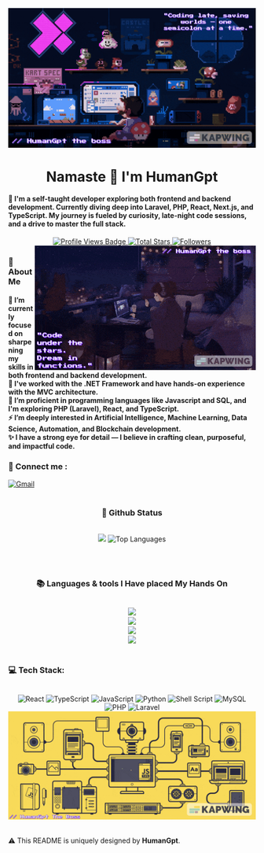 
<!-- MasterHead -->
<a href="https://github.com/HumanGp/blob/main/assets/Gifs/mario_V1.gif">
  <img src="https://raw.githubusercontent.com/HumanGp/HumanGp/main/assets/Gifs/mario_V1.gif" alt="Mario GIF" />
</a>


<!-- Greeting -->

<h1 align="center">Namaste 🙏 I'm HumanGpt</h1>

<h4 align="left">
  🌟 I'm a self-taught developer exploring both frontend and backend development.  
  Currently diving deep into Laravel, PHP, React, Next.js, and TypeScript.  
  My journey is fueled by curiosity, late-night code sessions, and a drive to master the full stack.
</h4>



 <div align="center">

  <!-- Profile Views -->
  <a href="https://github.com/HumanGp" target="_blank">
    <img src="https://komarev.com/ghpvc/?username=HumanGp&label=Profile%20views&color=5e81ac&style=for-the-badge&logo=github&logoColor=white"
         alt="Profile Views Badge" />
  </a>

  <!-- Total Stars -->
  <a href="https://github.com/HumanGp?tab=repositories&sort=stargazers" target="_blank">
    <img alt="Total Stars" title="Total stars on GitHub"
         src="https://img.shields.io/github/stars/HumanGp?style=for-the-badge&label=Stars&color=bf616a&logo=github" />
  </a>

  <!-- Followers -->
  <a href="https://github.com/HumanGp?tab=followers" target="_blank">
    <img alt="Followers" title="Follow me on GitHub"
         src="https://img.shields.io/github/followers/HumanGp?style=for-the-badge&label=Followers&color=5e81ac&logo=github" />
  </a>

</div>


    
<!--👀VIEWS / 🌐WEBSITE: https://github.com/antonkomarev/github-profile-views-counter -->
<img align="right" alt="coding-gif" width="450" src="https://raw.githubusercontent.com/HumanGp/HumanGp/main/assets/Gifs/mario_V2.gif">


<!-- about me -->
 <h3 align="left">💫 About Me</h3>



<!--<p align="left"> <a href="https://twitter.com/" target="blank"><img src="https://img.shields.io/twitter/follow/?logo=twitter&style=for-the-badge" alt="" /></a> </p>
<div align="left">-->
<h4> 
  🌱 I’m currently focused on sharpening my skills in both frontend and backend development.</br>
  🔭 I've worked with the .NET Framework and have hands-on experience with the MVC architecture.</br>
  💬 I’m proficient in programming languages like Javascript and SQL, and I'm exploring PHP (Laravel), React, and TypeScript.</br>
  ⚡ I’m deeply interested in Artificial Intelligence, Machine Learning, Data Science, Automation, and Blockchain development.</br>
  ✨ I have a strong eye for detail — I believe in crafting clean, purposeful, and impactful code.</h4>
 <div align="left"> 


  <h3>🧲 Connect me :</h3>
<a href="mailto:dennis.njoroge8711@gmail.com">
  <img width="60px" src="https://play-lh.googleusercontent.com/MaRCSacmqLlbSST5m_sJUb_tE9pTresHYgwpd4gInpcj_NVGbjLCnTe96Yx5zz893bA=w480-h960" alt="Gmail" /></a> 
  
  <!-- 
      updating soon....
  <a href="https://www.linkedin.com/in/HumanGpt?lipi=urn%3Ali%3Apage%3Ad_flagship3_profile_view_base_contact_details%3BFxu5Jm6MQU2szDeuwmZmyQ%3D%3D" target="_blank">
    <img width="60px" src="https://cdn-icons-png.freepik.com/256/2496/2496097.png?semt=ais_hybrid" alt="LinkedIn" /></a> 
    
  <a href="https://masterjudah-bashfolio.netlify.app/" target="_blank">
    <img width="60px" src="https://is1-ssl.mzstatic.com/image/thumb/Purple221/v4/64/a8/f0/64a8f040-e207-e01a-f2e3-2e5d75c68447/AppIcon-1x_U007emarketing-0-11-0-85-220-0.png/350x350.png?" alt="Portfolio Badge"></a>

<a href="https://open.spotify.com/playlist/4FMOBw7eopNczgfzspCvIP" target="_blank">
  <img width="60px" src="https://cdn.jim-nielsen.com/watchos/512/spotify-music-and-podcasts-2020-03-19.png?rf=1024" alt="Spotify Badge"></a>

<a href="https://www.youtube.com/playlist?list=PLAoJfvFSn6qi_8eTKMXdKGMQGQfYOV54n" target="_blank">
  <img width="60px" src="https://upload.wikimedia.org/wikipedia/commons/thumb/f/fc/YouTube_play_button_square_%282013-2017%29.svg/2048px-YouTube_play_button_square_%282013-2017%29.svg.png" alt="YouTube Badge"></a> -->


  
  <!--<a href="https://HumanGp.github.io" target="_blank"><img src="https://img.shields.io/badge/Portfolio-FF5722?style=for-the-badge&logo=todoist&logoColor=white" alt="Portfolio" /></a>
-->
</div></h4>

</div>
<br/>

<!--Experence and experencing
<h3 align="center">🔆 Work'ed and Wor'king</h3>
<div align="center" style="display: flex; gap: 10px;">
    <img src="https://github.com/JoshuaThadi/JoshuaThadi/blob/main/hom1_rounded.png" alt="UOM Logo" width="350" style="border-radius: 10px;">
    <img src="https://github.com/JoshuaThadi/JoshuaThadi/blob/main/hom2_rounded.png" alt="HGS Logo" width="355" style="border-radius: 10px;">
</div>-->



<!-- git stat-->
<h3 align="center">🌱 Github Status</h3>
<br>
<div align="center">
  <img width="435" src="https://github-readme-stats.vercel.app/api?username=HumanGp&count_private=true&show_icons=true&theme=nord&rank_icon=github&border_radius=10"/>
  <img width="330" src="https://github-readme-stats.vercel.app/api/top-langs/?username=HumanGp&theme=nord&hide_border=false&include_all_commits=false&count_private=false&layout=compact" alt="Top Languages">
  
<!-- Proudly created with GPRM ( https://gprm.itsvg.in ) -->
  
</div>

<br/><br/>



<!-- lang-->
<h3 align="center">📚 Languages & tools I Have placed My Hands On </h3>

<br/>

<div align="center">
  <img src="https://skillicons.dev/icons?i=nodejs,mongodb,gitlab,react,nextjs,tailwind,terminal" /><br>
    <img src="https://skillicons.dev/icons?i=html,css,vscode,github,git,obsidian" /><br>
    <img src="https://skillicons.dev/icons?i=bash,kali,ubuntu,python,javascript,mysql,dotnet" /><br>
    <img src="https://skillicons.dev/icons?i=cs,vim,debian,neovim" /><br>
</div>

<br/>




<!-- top repo and teck stack
<div align="center">
  <h3>⭐️ Best Repositories</h3>
  <div style="display: flex; justify-content: center; gap: 10px;">
    <a href="https://github.com/JoshuaThadi/Data-Science">
        <img width=380 src="https://github-readme-stats.vercel.app/api/pin/?username=joshuathadi&repo=Data-Science&theme=light&title_color=ffffff&icon_color=ffffff&text_color=ffffff&bg_color=2e3440" /></a>
    <a href="https://github.com/JoshuaThadi/Artificial-Intelligence">
        <img width=380 src="https://github-readme-stats.vercel.app/api/pin/?username=joshuathadi&repo=Artificial-Intelligence&theme=light&title_color=ffffff&icon_color=ffffff&text_color=ffffff&bg_color=2e3440" />
    </a>
</div> -->

  
  <h3>💻 Tech Stack:</h3>
     <br/>
  <div align="center">
  <!-- Fixed & Corrected Shields.io Badges -->
  <img src="https://img.shields.io/badge/React-20232A?style=for-the-badge&logo=react&logoColor=61DAFB" alt="React" />
  <img src="https://img.shields.io/badge/TypeScript-3178C6?style=for-the-badge&logo=typescript&logoColor=white" alt="TypeScript" />
  <img src="https://img.shields.io/badge/JavaScript-F7DF1E?style=for-the-badge&logo=javascript&logoColor=black" alt="JavaScript" />
  <img src="https://img.shields.io/badge/Python-3670A0?style=for-the-badge&logo=python&logoColor=ffdd54" alt="Python" />
  <img src="https://img.shields.io/badge/Shell_Script-121011?style=for-the-badge&logo=gnu-bash&logoColor=white" alt="Shell Script" />
  <img src="https://img.shields.io/badge/MySQL-4479A1?style=for-the-badge&logo=mysql&logoColor=white" alt="MySQL" />
  <img src="https://img.shields.io/badge/PHP-777BB4?style=for-the-badge&logo=php&logoColor=white" alt="PHP" />
  <img src="https://img.shields.io/badge/Laravel-FF2D20?style=for-the-badge&logo=laravel&logoColor=white" alt="Laravel" />
</div>

  <div align="center"> 
  </div>



<!--<h3>⭐ Top Contributed Repo!</h3>
       <br/>
      <img src="https://github-contributor-stats.vercel.app/api?username=JoshuaThadi&limit=5&theme=transparent&combine_all_yearly_contributions=true" alt="Top Contributed Repo">
      <br/>-->


<!-- ending-->
<a href="">
<img src="https://raw.githubusercontent.com/HumanGp/HumanGp/main/assets/Gifs/js_flow_V1.gif" alt="JavaScript Factory GIF" style="width:auto; height:auto"/>
</a>
<img src="https://www.animatedimages.org/data/media/562/animated-line-image-0184.gif" width="1920" height=0.4/>

<p>⚠️ This README is uniquely designed by <strong>HumanGpt</strong>.


